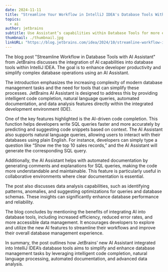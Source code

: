 ```yaml
---
date: 2024-11-11
title: "Streamline Your Workflow in IntelliJ IDEA's Database Tools With AI Assistant"
topics:
  - ai
author: jetbrains
subtitle: Use Assistant’s capabilities within Database Tools for more efficient data querying and handling.
thumbnail: ./thumbnail.jpg
linkURL: "https://blog.jetbrains.com/idea/2024/10/streamline-workflow-in-database-tools-with-ai-assistant/"
---
```


The blog post "Streamline Workflow in Database Tools with AI Assistant" from JetBrains discusses the integration of AI capabilities into database tools within IntelliJ IDEA. The goal is to enhance developer productivity and simplify complex database operations using an AI Assistant.

The introduction emphasizes the increasing complexity of modern database management tasks and the need for tools that can simplify these processes. JetBrains AI Assistant is designed to address this by providing intelligent code completion, natural language queries, automated documentation, and data analysis features directly within the integrated development environment (IDE).

One of the key features highlighted is the AI-driven code completion. This function helps developers write SQL queries faster and more accurately by predicting and suggesting code snippets based on context. The AI Assistant also supports natural language queries, allowing users to interact with their databases using plain English. For instance, developers can simply type a question like “Show me the top 10 sales records,” and the AI Assistant will generate the corresponding SQL query.

Additionally, the AI Assistant helps with automated documentation by generating comments and explanations for SQL queries, making the code more understandable and maintainable. This feature is particularly useful in collaborative environments where clear documentation is essential.

The post also discusses data analysis capabilities, such as identifying patterns, anomalies, and suggesting optimizations for queries and database schemas. These insights can significantly enhance database performance and reliability.

The blog concludes by mentioning the benefits of integrating AI into database tools, including increased efficiency, reduced error rates, and more accessible data management. It encourages developers to explore and utilize the new AI features to streamline their workflows and improve their overall database management experience.

In summary, the post outlines how JetBrains’ new AI Assistant integrated into IntelliJ IDEA’s database tools aims to simplify and enhance database management tasks by leveraging intelligent code completion, natural language processing, automated documentation, and advanced data analysis.
